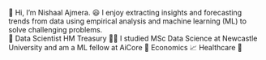 👋 Hi, I’m Nishaal Ajmera. 
😃  I enjoy extracting insights and forecasting trends from data using empirical analysis and machine learning (ML) to solve challenging problems.  
💼 Data Scientist HM Treasury 
:man_student: I studied MSc Data Science at Newcastle University and am a ML fellow at AiCore
🤔 Economics 📈 Healthcare 🏥


<!---
nishaalajmera/nishaalajmera is a ✨ special ✨ repository because its `README.md` (this file) appears on your GitHub profile.
You can click the Preview link to take a look at your changes.
--->
